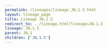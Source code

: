```yaml
---
permalink: /lineages/lineage_JN.1.5.html
layout: lineage_page
title: Lineage JN.1.5
redirect_to: ../lineage.html?lineage=JN.1.5
lineage: JN.1.5
parent: JN.1
children: ['JN.1.5']
---
```

